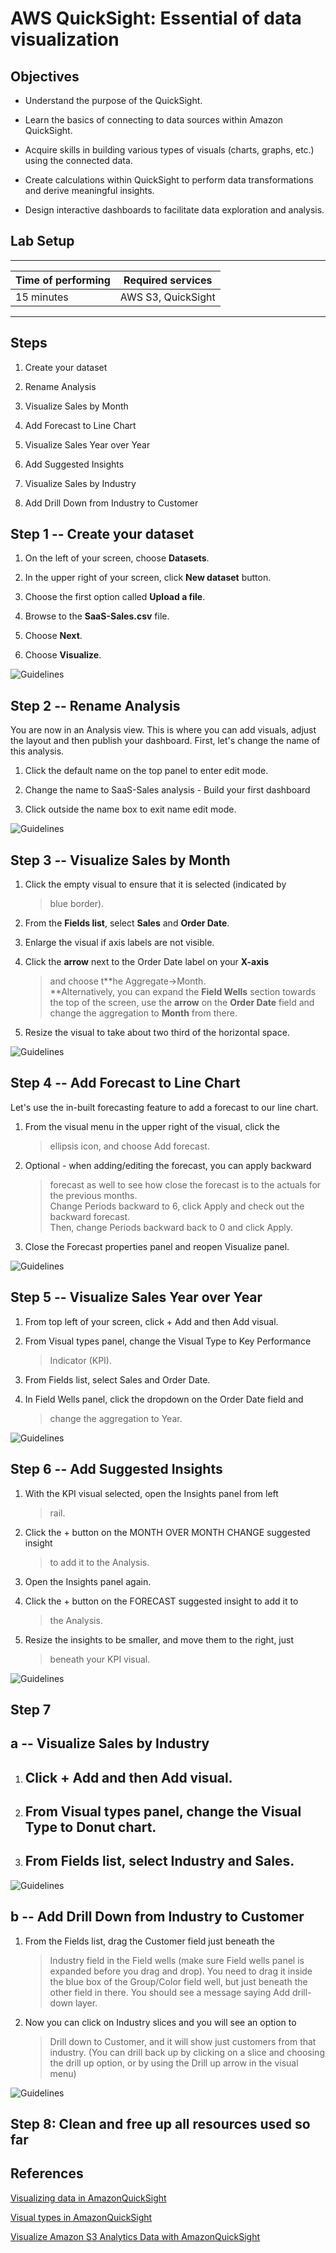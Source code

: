 # AWS QuickSight: Essential of data visualization

## Objectives

-   Understand the purpose of the QuickSight.

-   Learn the basics of connecting to data sources within Amazon QuickSight.

-   Acquire skills in building various types of visuals (charts, graphs, etc.) using the connected data.

-   Create calculations within QuickSight to perform data transformations and derive meaningful insights.

-   Design interactive dashboards to facilitate data exploration and analysis.

## Lab Setup

<center>
  
  ----------------------------------------
  | Time of performing | Required services  |
  |--------------------|--------------------|
  | 15 minutes         | AWS S3, QuickSight|
  ----------------------------------------

</center>

## Steps

1.  Create your dataset

2.  Rename Analysis

3.  Visualize Sales by Month

4.  Add Forecast to Line Chart

5.  Visualize Sales Year over Year

6.  Add Suggested Insights

7.  Visualize Sales by Industry

8.  Add Drill Down from Industry to Customer

## Step 1 -- Create your dataset

1.  On the left of your screen, choose **Datasets**.

2.  In the upper right of your screen, click **New dataset** button.

3.  Choose the first option called **Upload a file**.

4.  Browse to the **SaaS-Sales.csv** file.

5.  Choose **Next**.

6.  Choose **Visualize**.

![Guidelines](https://static.us-east-1.prod.workshops.aws/public/8215b450-c9d4-46ed-9185-f4975a8ad884/static/Author%20Workshop/1.Build%20Your%20First%20Dashboard/Exercises/NL-1-FileUpload.gif)

## Step 2 -- Rename Analysis

You are now in an Analysis view. This is where you can add visuals,
adjust the layout and then publish your dashboard. First, let\'s change
the name of this analysis.

1.  Click the default name on the top panel to enter edit mode.

2.  Change the name to SaaS-Sales analysis - Build your first dashboard

3.  Click outside the name box to exit name edit mode.

![Guidelines](https://static.us-east-1.prod.workshops.aws/public/8215b450-c9d4-46ed-9185-f4975a8ad884/static/Author%20Workshop/1.Build%20Your%20First%20Dashboard/Exercises/NL-2-RenameAnalysis.gif)

## Step 3 -- Visualize Sales by Month

1.  Click the empty visual to ensure that it is selected (indicated by
    > blue border).

2.  From the **Fields list**, select **Sales** and **Order Date**.

3.  Enlarge the visual if axis labels are not visible.

4.  Click the **arrow** next to the Order Date label on your **X-axis**
    > and choose t**he Aggregate-\>Month.\
    > **Alternatively, you can expand the **Field Wells** section
    > towards the top of the screen, use the **arrow** on the **Order
    > Date** field and change the aggregation to **Month** from there.

5.  Resize the visual to take about two third of the horizontal space.

![Guidelines](https://static.us-east-1.prod.workshops.aws/public/8215b450-c9d4-46ed-9185-f4975a8ad884/static/Author%20Workshop/1.Build%20Your%20First%20Dashboard/Exercises/NL-3-Line.gif)

## Step 4 -- Add Forecast to Line Chart

Let\'s use the in-built forecasting feature to add a forecast to our
line chart.

1.  From the visual menu in the upper right of the visual, click the
    > ellipsis icon, and choose Add forecast.

2.  Optional - when adding/editing the forecast, you can apply backward
    > forecast as well to see how close the forecast is to the actuals
    > for the previous months.\
    > Change Periods backward to 6, click Apply and check out the
    > backward forecast.\
    > Then, change Periods backward back to 0 and click Apply.

3.  Close the Forecast properties panel and reopen Visualize panel.

![Guidelines](https://static.us-east-1.prod.workshops.aws/public/8215b450-c9d4-46ed-9185-f4975a8ad884/static/Author%20Workshop/1.Build%20Your%20First%20Dashboard/Exercises/NL-4-Forecast.gif)

## Step 5 -- Visualize Sales Year over Year

1.  From top left of your screen, click + Add and then Add visual.

2.  From Visual types panel, change the Visual Type to Key Performance
    > Indicator (KPI).

3.  From Fields list, select Sales and Order Date.

4.  In Field Wells panel, click the dropdown on the Order Date field and
    > change the aggregation to Year.

![Guidelines](https://static.us-east-1.prod.workshops.aws/public/8215b450-c9d4-46ed-9185-f4975a8ad884/static/Author%20Workshop/1.Build%20Your%20First%20Dashboard/Exercises/NL-5-KPI.gif)

## Step 6 -- Add Suggested Insights

1.  With the KPI visual selected, open the Insights panel from left
    > rail.

2.  Click the + button on the MONTH OVER MONTH CHANGE suggested insight
    > to add it to the Analysis.

3.  Open the Insights panel again.

4.  Click the + button on the FORECAST suggested insight to add it to
    > the Analysis.

5.  Resize the insights to be smaller, and move them to the right, just
    > beneath your KPI visual.

![Guidelines](https://static.us-east-1.prod.workshops.aws/public/8215b450-c9d4-46ed-9185-f4975a8ad884/static/Author%20Workshop/1.Build%20Your%20First%20Dashboard/Exercises/NL-6-Insights.gif)

## Step 7

## a -- Visualize Sales by Industry

1.  ## Click + Add and then Add visual.

2.  ## From Visual types panel, change the Visual Type to Donut chart.

3.  ## From Fields list, select Industry and Sales.

![Guidelines](https://static.us-east-1.prod.workshops.aws/public/8215b450-c9d4-46ed-9185-f4975a8ad884/static/Author%20Workshop/1.Build%20Your%20First%20Dashboard/Exercises/NL-7a-Donut.gif)

## b -- Add Drill Down from Industry to Customer

1.  From the Fields list, drag the Customer field just beneath the
    > Industry field in the Field wells (make sure Field wells panel is
    > expanded before you drag and drop). You need to drag it inside the
    > blue box of the Group/Color field well, but just beneath the other
    > field in there. You should see a message saying Add drill-down
    > layer.

2.  Now you can click on Industry slices and you will see an option to
    > Drill down to Customer, and it will show just customers from that
    > industry. (You can drill back up by clicking on a slice and
    > choosing the drill up option, or by using the Drill up arrow in
    > the visual menu)

![Guidelines](https://static.us-east-1.prod.workshops.aws/public/8215b450-c9d4-46ed-9185-f4975a8ad884/static/Author%20Workshop/1.Build%20Your%20First%20Dashboard/Exercises/NL-7b-DrillDown.gif)

## Step 8: Clean and free up all resources used so far

## References

[Visualizing data in AmazonQuickSight](https://docs.aws.amazon.com/quicksight/latest/user/working-with-visuals.html)

[Visual types in AmazonQuickSight](https://docs.aws.amazon.com/quicksight/latest/user/working-with-visual-types.html)

[Visualize Amazon S3 Analytics Data with AmazonQuickSight](https://aws.amazon.com/blogs/big-data/visualize-amazon-s3-analytics-data-with-amazon-quicksight/)
